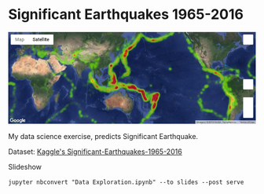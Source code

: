 # Significant Earthquakes 1965-2016
![map](https://raw.githubusercontent.com/madeyoga/Significant-Earthquakes-1965-2016/master/img/map%20(1).png)

My data science exercise, predicts Significant Earthquake.

Dataset: [Kaggle's Significant-Earthquakes-1965-2016](https://www.kaggle.com/usgs/earthquake-database)

Slideshow
```
jupyter nbconvert "Data Exploration.ipynb" --to slides --post serve
```
